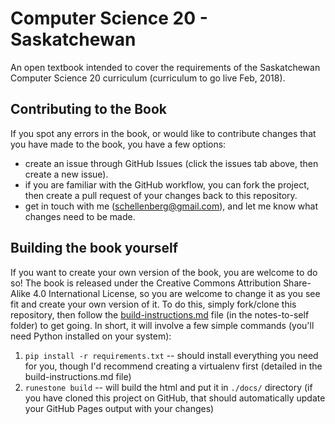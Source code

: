 # Computer Science 20 - Saskatchewan
An open textbook intended to cover the requirements of the Saskatchewan Computer Science 20 curriculum (curriculum to go live Feb, 2018).

## Contributing to the Book
If you spot any errors in the book, or would like to contribute changes that you have made to the book, you have a few options:
- create an issue through GitHub Issues (click the issues tab above, then create a new issue).
- if you are familiar with the GitHub workflow, you can fork the project, then create a pull request of your changes back to this repository.
- get in touch with me (schellenberg@gmail.com), and let me know what changes need to be made.

## Building the book yourself
If you want to create your own version of the book, you are welcome to do so! The book is released under the Creative Commons Attribution Share-Alike 4.0 International License, so you are welcome to change it as you see fit and create your own version of it. To do this, simply fork/clone this repository, then follow the [build-instructions.md](notes-to-self/build-instructions.md) file (in the notes-to-self folder) to get going. In short, it will involve a few simple commands (you'll need Python installed on your system):

1.  ``pip install -r requirements.txt``  -- should install everything you need for you, though I'd recommend creating a virtualenv first (detailed in the build-instructions.md file)
2.  ``runestone build`` -- will build the html and put it in ``./docs/`` directory (if you have cloned this project on GitHub, that should automatically update your GitHub Pages output with your changes)
